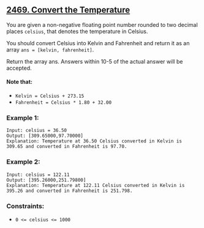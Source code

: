 ## [2469. Convert the Temperature](https://leetcode.com/problems/convert-the-temperature/)

You are given a non-negative floating point number rounded to two decimal places `celsius`, that denotes the temperature in Celsius.

You should convert Celsius into Kelvin and Fahrenheit and return it as an array `ans = [kelvin, fahrenheit]`.

Return the array ans. Answers within 10-5 of the actual answer will be accepted.

#### Note that:

- `Kelvin = Celsius + 273.15`
- `Fahrenheit = Celsius * 1.80 + 32.00`
 
### Example 1:

```
Input: celsius = 36.50
Output: [309.65000,97.70000]
Explanation: Temperature at 36.50 Celsius converted in Kelvin is 309.65 and converted in Fahrenheit is 97.70.
```

### Example 2:

```
Input: celsius = 122.11
Output: [395.26000,251.79800]
Explanation: Temperature at 122.11 Celsius converted in Kelvin is 395.26 and converted in Fahrenheit is 251.798.
```

### Constraints:

- `0 <= celsius <= 1000`
